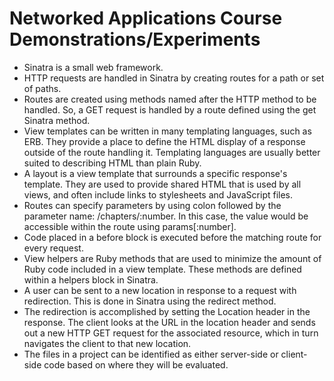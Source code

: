 <h1>Networked Applications Course Demonstrations/Experiments</h1>
<ul>
  <li> Sinatra is a small web framework.</li>
  <li> HTTP requests are handled in Sinatra by creating routes for a path or set of paths.</li>
  <li> Routes are created using methods named after the HTTP method to be handled. So, a GET request is handled by a route defined using the get Sinatra method. </li>
  <li>View templates can be written in many templating languages, such as ERB. They provide a place to define the HTML display of a response outside of the route handling it. Templating languages are usually better suited to describing HTML than plain Ruby.</li>
  <li>A layout is a view template that surrounds a specific response's template. They are used to provide shared HTML that is used by all views, and often include links to stylesheets and JavaScript files.</li>
  <li>Routes can specify parameters by using colon followed by the parameter name: /chapters/:number. In this case, the value would be accessible within the route using params[:number].</li>
  <li>Code placed in a before block is executed before the matching route for every request.</li>
  <li>View helpers are Ruby methods that are used to minimize the amount of Ruby code included in a view template. These methods are defined within a helpers block in Sinatra.</li>
  <li>A user can be sent to a new location in response to a request with redirection. This is done in Sinatra using the redirect method.</li>
  <li>The redirection is accomplished by setting the Location header in the response. The client looks at the URL in the location header and sends out a new HTTP GET request for the associated resource, which in turn navigates the client to that new location.</li>
  <li>The files in a project can be identified as either server-side or client-side code based on where they will be evaluated.</li>
</ul>
